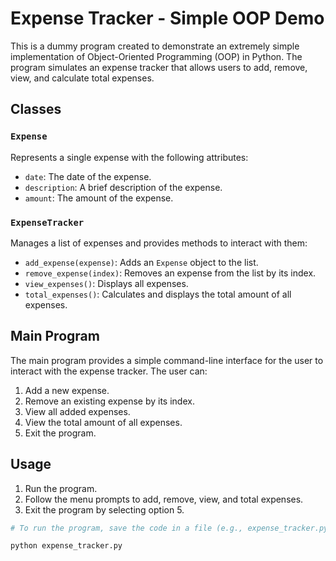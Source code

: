 # Expense Tracker - Simple OOP Demo

This is a dummy program created to demonstrate an extremely simple implementation of Object-Oriented Programming (OOP) in Python. The program simulates an expense tracker that allows users to add, remove, view, and calculate total expenses.

## Classes

### `Expense`
Represents a single expense with the following attributes:
- `date`: The date of the expense.
- `description`: A brief description of the expense.
- `amount`: The amount of the expense.

### `ExpenseTracker`
Manages a list of expenses and provides methods to interact with them:
- `add_expense(expense)`: Adds an `Expense` object to the list.
- `remove_expense(index)`: Removes an expense from the list by its index.
- `view_expenses()`: Displays all expenses.
- `total_expenses()`: Calculates and displays the total amount of all expenses.

## Main Program

The main program provides a simple command-line interface for the user to interact with the expense tracker. The user can:
1. Add a new expense.
2. Remove an existing expense by its index.
3. View all added expenses.
4. View the total amount of all expenses.
5. Exit the program.

## Usage

1. Run the program.
2. Follow the menu prompts to add, remove, view, and total expenses.
3. Exit the program by selecting option 5.

```python
# To run the program, save the code in a file (e.g., expense_tracker.py) and execute it with Python:

python expense_tracker.py
